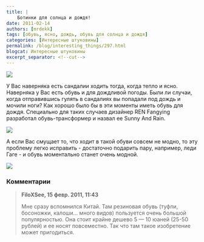 ```yaml
---
title: |
    Ботинки для солнца и дождя!
date: 2011-02-14
authors: [mrdekk]
tags: [обувь, ясно, дождь, обувь для солнца и дождя]
categories: [Интересные штуковины]
permalink: /blog/interesting_things/297.html
blogcat: Интересные штуковины
excerpt_separator: <!--cut-->
---
```



![](http://itw66.ru/uploads/images/00/00/01/2011/02/14/506c82.jpg)


У Вас наверняка есть сандалии ходить тогда, когда тепло и ясно. Наверняка у Вас есть обувь и для дождливой погоды. Были ли случаи, когда отправившись гулять в сандалиях вы попадали под дождь и мочили ноги? Как хорошо было бы в эти моменты иметь обувь для дождя. Специально для таких случаев дизайнер REN Fangying разработал обувь-трансформер и назвал ее Sunny And Rain. 


<!--cut-->



![](http://itw66.ru/uploads/images/00/00/01/2011/02/14/fb647c.jpg)


А если Вас смущает то, что ходит в такой обуви совсем не модно, то эту проблему легко исправить - достаточно подарить пару, например, леди Гаге - и обувь моментально станет очень модной. 


![](http://itw66.ru/uploads/images/00/00/01/2011/02/14/70d45a.jpg)


### Комментарии

>**FiloXSee, 15 февр. 2011, 11:43**
>
>Мне сразу вспомнился Китай. Там резиновая обувь (туфли, босоножки, калоши… много видов) пользуется очень большой популярностью. Она стоит крайне дешево 5 — 10 юаней (25-50 рублей) и ее носят повсеместно. Так что там такое изобретение может пригодиться.
